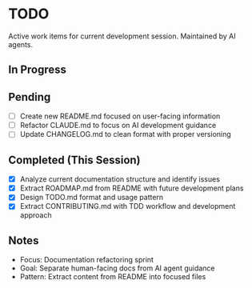 # TODO

Active work items for current development session. Maintained by AI agents.

## In Progress

## Pending
- [ ] Create new README.md focused on user-facing information
- [ ] Refactor CLAUDE.md to focus on AI development guidance
- [ ] Update CHANGELOG.md to clean format with proper versioning

## Completed (This Session)
- [x] Analyze current documentation structure and identify issues
- [x] Extract ROADMAP.md from README with future development plans
- [x] Design TODO.md format and usage pattern
- [x] Extract CONTRIBUTING.md with TDD workflow and development approach

## Notes
- Focus: Documentation refactoring sprint
- Goal: Separate human-facing docs from AI agent guidance
- Pattern: Extract content from README into focused files